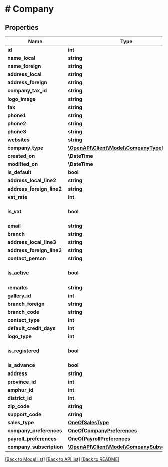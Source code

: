 # # Company

## Properties

Name | Type | Description | Notes
------------ | ------------- | ------------- | -------------
**id** | **int** |  | [optional]
**name_local** | **string** |  |
**name_foreign** | **string** |  | [optional]
**address_local** | **string** |  | [optional]
**address_foreign** | **string** |  | [optional]
**company_tax_id** | **string** |  | [optional]
**logo_image** | **string** |  | [optional]
**fax** | **string** |  | [optional]
**phone1** | **string** |  | [optional]
**phone2** | **string** |  | [optional]
**phone3** | **string** |  | [optional]
**websites** | **string** |  | [optional]
**company_type** | [**\OpenAPI\Client\Model\CompanyTypeEnum**](CompanyTypeEnum.md) |  | [optional]
**created_on** | **\DateTime** |  |
**modified_on** | **\DateTime** |  |
**is_default** | **bool** |  | [optional]
**address_local_line2** | **string** |  | [optional]
**address_foreign_line2** | **string** |  | [optional]
**vat_rate** | **int** |  | [optional]
**is_vat** | **bool** |  | [optional] [default to false]
**email** | **string** |  | [optional]
**branch** | **string** |  | [optional]
**address_local_line3** | **string** |  | [optional]
**address_foreign_line3** | **string** |  | [optional]
**contact_person** | **string** |  | [optional]
**is_active** | **bool** |  | [optional] [default to false]
**remarks** | **string** |  | [optional]
**gallery_id** | **int** |  | [optional]
**branch_foreign** | **string** |  | [optional]
**branch_code** | **string** |  | [optional]
**contact_type** | **int** |  |
**default_credit_days** | **int** |  | [optional]
**logo_type** | **int** |  |
**is_registered** | **bool** |  | [optional] [default to false]
**is_advance** | **bool** |  |
**address** | **string** |  | [optional]
**province_id** | **int** |  | [optional]
**amphur_id** | **int** |  | [optional]
**district_id** | **int** |  | [optional]
**zip_code** | **string** |  | [optional]
**support_code** | **string** |  | [optional]
**sales_type** | [**OneOfSalesType**](OneOfSalesType.md) |  | [optional]
**company_preferences** | [**OneOfCompanyPreferences**](OneOfCompanyPreferences.md) |  | [optional]
**payroll_preferences** | [**OneOfPayrollPreferences**](OneOfPayrollPreferences.md) |  | [optional]
**company_subscription** | [**\OpenAPI\Client\Model\CompanySubscription[]**](CompanySubscription.md) |  | [optional]

[[Back to Model list]](../../README.md#models) [[Back to API list]](../../README.md#endpoints) [[Back to README]](../../README.md)
